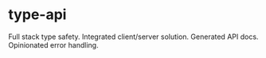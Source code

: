 # type-api
Full stack type safety. Integrated client/server solution. Generated API docs. Opinionated error handling.
